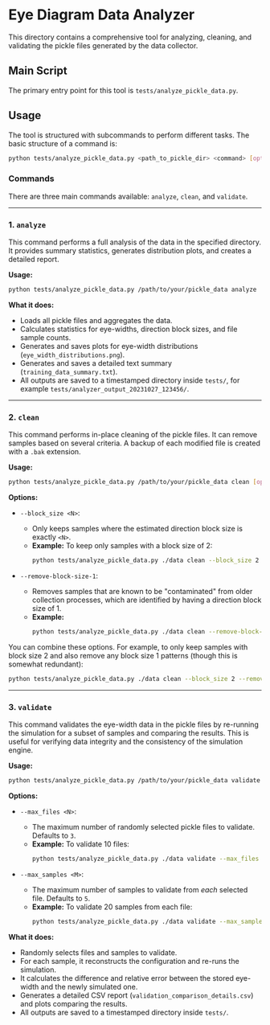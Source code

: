 # Eye Diagram Data Analyzer

This directory contains a comprehensive tool for analyzing, cleaning, and validating the pickle files generated by the data collector.

## Main Script

The primary entry point for this tool is `tests/analyze_pickle_data.py`.

## Usage

The tool is structured with subcommands to perform different tasks. The basic structure of a command is:

```bash
python tests/analyze_pickle_data.py <path_to_pickle_dir> <command> [options]
```

### Commands

There are three main commands available: `analyze`, `clean`, and `validate`.

---

### 1. `analyze`

This command performs a full analysis of the data in the specified directory. It provides summary statistics, generates distribution plots, and creates a detailed report.

**Usage:**
```bash
python tests/analyze_pickle_data.py /path/to/your/pickle_data analyze
```

**What it does:**
-   Loads all pickle files and aggregates the data.
-   Calculates statistics for eye-widths, direction block sizes, and file sample counts.
-   Generates and saves plots for eye-width distributions (`eye_width_distributions.png`).
-   Generates and saves a detailed text summary (`training_data_summary.txt`).
-   All outputs are saved to a timestamped directory inside `tests/`, for example `tests/analyzer_output_20231027_123456/`.

---

### 2. `clean`

This command performs in-place cleaning of the pickle files. It can remove samples based on several criteria. A backup of each modified file is created with a `.bak` extension.

**Usage:**
```bash
python tests/analyze_pickle_data.py /path/to/your/pickle_data clean [options]
```

**Options:**

-   `--block_size <N>`:
    -   Only keeps samples where the estimated direction block size is exactly `<N>`.
    -   **Example:** To keep only samples with a block size of 2:
        ```bash
        python tests/analyze_pickle_data.py ./data clean --block_size 2
        ```

-   `--remove-block-size-1`:
    -   Removes samples that are known to be "contaminated" from older collection processes, which are identified by having a direction block size of 1.
    -   **Example:**
        ```bash
        python tests/analyze_pickle_data.py ./data clean --remove-block-size-1
        ```

You can combine these options. For example, to only keep samples with block size 2 and also remove any block size 1 patterns (though this is somewhat redundant):
```bash
python tests/analyze_pickle_data.py ./data clean --block_size 2 --remove-block-size-1
```

---

### 3. `validate`

This command validates the eye-width data in the pickle files by re-running the simulation for a subset of samples and comparing the results. This is useful for verifying data integrity and the consistency of the simulation engine.

**Usage:**
```bash
python tests/analyze_pickle_data.py /path/to/your/pickle_data validate [options]
```

**Options:**

-   `--max_files <N>`:
    -   The maximum number of randomly selected pickle files to validate. Defaults to `3`.
    -   **Example:** To validate 10 files:
        ```bash
        python tests/analyze_pickle_data.py ./data validate --max_files 10
        ```

-   `--max_samples <M>`:
    -   The maximum number of samples to validate from *each* selected file. Defaults to `5`.
    -   **Example:** To validate 20 samples from each file:
        ```bash
        python tests/analyze_pickle_data.py ./data validate --max_samples 20
        ```

**What it does:**
-   Randomly selects files and samples to validate.
-   For each sample, it reconstructs the configuration and re-runs the simulation.
-   It calculates the difference and relative error between the stored eye-width and the newly simulated one.
-   Generates a detailed CSV report (`validation_comparison_details.csv`) and plots comparing the results.
-   All outputs are saved to a timestamped directory inside `tests/`.
